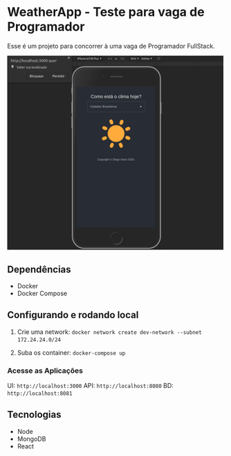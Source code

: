 # WeatherApp - Teste para vaga de Programador
Esse é um projeto para concorrer à uma vaga de Programador FullStack.

<section>
    <img src="demo.gif" alt="sol animado" width="500"/>
</section>

## Dependências
* Docker
* Docker Compose

## Configurando e rodando local
 1. Crie uma network: 
 `docker network create dev-network --subnet 172.24.24.0/24`


 1. Suba os container: 
 `docker-compose up`

### Acesse as Aplicações
UI: `http://localhost:3000`
API: `http://localhost:8080`
BD: `http://localhost:8081`
## Tecnologias
* Node
* MongoDB
* React
